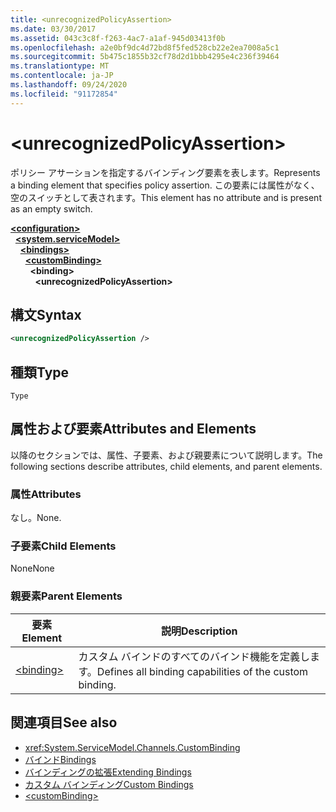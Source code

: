 ```yaml
---
title: <unrecognizedPolicyAssertion>
ms.date: 03/30/2017
ms.assetid: 043c3c8f-f263-4ac7-a1af-945d03413f0b
ms.openlocfilehash: a2e0bf9dc4d72bd8f5fed528cb22e2ea7008a5c1
ms.sourcegitcommit: 5b475c1855b32cf78d2d1bbb4295e4c236f39464
ms.translationtype: MT
ms.contentlocale: ja-JP
ms.lasthandoff: 09/24/2020
ms.locfileid: "91172854"
---
```

# \<unrecognizedPolicyAssertion>

<span data-ttu-id="b25a4-101">ポリシー アサーションを指定するバインディング要素を表します。</span><span class="sxs-lookup"><span data-stu-id="b25a4-101">Represents a binding element that specifies policy assertion.</span></span> <span data-ttu-id="b25a4-102">この要素には属性がなく、空のスイッチとして表されます。</span><span class="sxs-lookup"><span data-stu-id="b25a4-102">This element has no attribute and is present as an empty switch.</span></span>  
  
[**\<configuration>**](../configuration-element.md)\
&nbsp;&nbsp;[**\<system.serviceModel>**](system-servicemodel.md)\
&nbsp;&nbsp;&nbsp;&nbsp;[**\<bindings>**](bindings.md)\
&nbsp;&nbsp;&nbsp;&nbsp;&nbsp;&nbsp;[**\<customBinding>**](custombinding.md)\
&nbsp;&nbsp;&nbsp;&nbsp;&nbsp;&nbsp;&nbsp;&nbsp;**\<binding>**\
&nbsp;&nbsp;&nbsp;&nbsp;&nbsp;&nbsp;&nbsp;&nbsp;&nbsp;&nbsp;**\<unrecognizedPolicyAssertion>**  
  
## <a name="syntax"></a><span data-ttu-id="b25a4-103">構文</span><span class="sxs-lookup"><span data-stu-id="b25a4-103">Syntax</span></span>  
  
```xml  
<unrecognizedPolicyAssertion />
```  
  
## <a name="type"></a><span data-ttu-id="b25a4-104">種類</span><span class="sxs-lookup"><span data-stu-id="b25a4-104">Type</span></span>  

 `Type`  
  
## <a name="attributes-and-elements"></a><span data-ttu-id="b25a4-105">属性および要素</span><span class="sxs-lookup"><span data-stu-id="b25a4-105">Attributes and Elements</span></span>  

 <span data-ttu-id="b25a4-106">以降のセクションでは、属性、子要素、および親要素について説明します。</span><span class="sxs-lookup"><span data-stu-id="b25a4-106">The following sections describe attributes, child elements, and parent elements.</span></span>  
  
### <a name="attributes"></a><span data-ttu-id="b25a4-107">属性</span><span class="sxs-lookup"><span data-stu-id="b25a4-107">Attributes</span></span>  

 <span data-ttu-id="b25a4-108">なし。</span><span class="sxs-lookup"><span data-stu-id="b25a4-108">None.</span></span>  
  
### <a name="child-elements"></a><span data-ttu-id="b25a4-109">子要素</span><span class="sxs-lookup"><span data-stu-id="b25a4-109">Child Elements</span></span>  

 <span data-ttu-id="b25a4-110">None</span><span class="sxs-lookup"><span data-stu-id="b25a4-110">None</span></span>  
  
### <a name="parent-elements"></a><span data-ttu-id="b25a4-111">親要素</span><span class="sxs-lookup"><span data-stu-id="b25a4-111">Parent Elements</span></span>  
  
|<span data-ttu-id="b25a4-112">要素</span><span class="sxs-lookup"><span data-stu-id="b25a4-112">Element</span></span>|<span data-ttu-id="b25a4-113">説明</span><span class="sxs-lookup"><span data-stu-id="b25a4-113">Description</span></span>|  
|-------------|-----------------|  
|[\<binding>](bindings.md)|<span data-ttu-id="b25a4-114">カスタム バインドのすべてのバインド機能を定義します。</span><span class="sxs-lookup"><span data-stu-id="b25a4-114">Defines all binding capabilities of the custom binding.</span></span>|  
  
## <a name="see-also"></a><span data-ttu-id="b25a4-115">関連項目</span><span class="sxs-lookup"><span data-stu-id="b25a4-115">See also</span></span>

- <xref:System.ServiceModel.Channels.CustomBinding>
- [<span data-ttu-id="b25a4-116">バインド</span><span class="sxs-lookup"><span data-stu-id="b25a4-116">Bindings</span></span>](../../../wcf/bindings.md)
- [<span data-ttu-id="b25a4-117">バインディングの拡張</span><span class="sxs-lookup"><span data-stu-id="b25a4-117">Extending Bindings</span></span>](../../../wcf/extending/extending-bindings.md)
- [<span data-ttu-id="b25a4-118">カスタム バインディング</span><span class="sxs-lookup"><span data-stu-id="b25a4-118">Custom Bindings</span></span>](../../../wcf/extending/custom-bindings.md)
- [\<customBinding>](custombinding.md)
